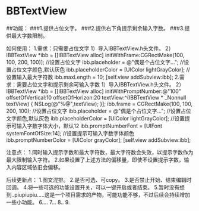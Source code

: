 # BBTextView
##功能：
###1.提供占位文字。
###2.提供右下角提示剩余输入字数。
###3.提供最大字数限制。

如何使用：
1.需求：只需要占位文字
1）导入IBBTextView.h头文件。
2）
    IBBTextView *ibb = [[IBBTextView alloc] initWithFrame:CGRectMake(100, 100, 200, 100)];
    //设置占位文字
    ibb.placeholder = @"偶是个占位文字...";
    //设置占位文字颜色,默认灰色
    ibb.placeholderColor = [UIColor lightGrayColor];
    //设置输入最大字符数
    ibb.maxLength = 10;
    [self.view addSubview:ibb];
2.需求：需要占位文字和提示剩余可输入字数
1）导入IBBTextView.h头文件。
2）
    IBBTextView *ibb = [[IBBTextView alloc] initWithPromptNumber:@"100" offsetOfVertical:10 offsetOfHorizon:20 textView:^(IBBTextView * _Nonnull textView) {
        NSLog(@"%@",textView);
    }];
    ibb.frame = CGRectMake(100, 100, 200, 100);
    //设置占位文字
    ibb.placeholder = @"偶是个占位文字...";
    //设置占位文字颜色,默认灰色
    ibb.placeholderColor = [UIColor lightGrayColor];
    //设置提示可输入字数字体大小，默认12
    ibb.promptNumberFont = [UIFont systemFontOfSize:14];
    //设置提示可输入字数字体颜色
    ibb.promptNumberColor = [UIColor grayColor];
    [self.view addSubview:ibb];

注意点：
1.同时输入提示字数和最大字符数，最大字符数会失效，以提示字数作为最大限制输入字符。
2.如果设置了上述方法的偏移量，即使不设置提示字数，输入内容区域依旧会偏移。

后续更新点：
1.图文混排。
2.是否可选、可copy。
3.是否禁止开始、结束编辑时回调。
4.将一些可选的功能设置开关，可以一键开启或者结束。
5.暂时没有想到..piupiupiu.....这是一个项目需求的产物，可能功能不够，不过后续会持续增加一些小功能。
6....
7...
8..
9.
